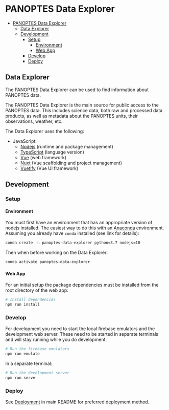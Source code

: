 # PANOPTES Data Explorer

- [PANOPTES Data Explorer](#panoptes-data-explorer)
  - [Data Explorer](#data-explorer)
  - [Development](#development)
    - [Setup](#setup)
      - [Environment](#environment)
      - [Web App](#web-app)
    - [Develop](#develop)
    - [Deploy](#deploy)

## Data Explorer

The PANOPTES Data Explorer can be used to find information about PANOPTES data.

The PANOPTES Data Explorer is the main source for public access to the PANOPTES data. This includes science data, both raw and processed data products, as well as metadata about the PANOPTES units, their observations, weather, etc.

The Data Explorer uses the following:

- JavaScript:
  - [Nodejs](https://nodejs.org) (runtime and package management)
  - [TypeScript](https://www.typescriptlang.org/) (language version)
  - [Vue](https://vuejs.org) (web framework)
  - [Nuxt](https://nuxtjs.org/) (Vue scaffolding and project management)
  - [Vuetify](https://vuetifyjs.com/en/getting-started/quick-start) (Vue UI framework)

## Development

### Setup

#### Environment

You must first have an environment that has an appropriate version of nodejs installed.  The easiest way
to do this with an [Anaconda](https://www.anaconda.com/) environment. Assuming you already have `conda` installed (see link for details):

```bash
conda create -n panoptes-data-explorer python=3.7 nodejs=10
```

Then when before working on the Data Explorer:

```bash
conda activate panoptes-data-explorer
```

#### Web App

For an initial setup the package dependencies must be installed from the root directory of the web app:

```bash
# Install dependencies
npm run install
```

### Develop

For development you need to start the local firebase emulators and the development web server. These need to be started in separate terminals and will stay running while you do development.

```bash
# Run the firebase emulators
npm run emulate
```

In a separate terminal:

```bash
# Run the development server
npm run serve
```

### Deploy

See [Deployment](../README.md#deploy) in main README for preferred deployment method.
